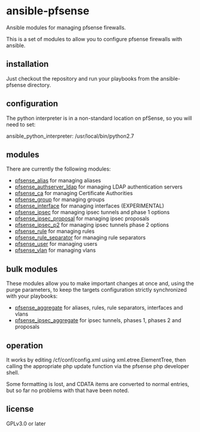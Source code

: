 # ansible-pfsense
Ansible modules for managing pfsense firewalls.

This is a set of modules to allow you to configure pfsense firewalls with ansible.

## installation

Just checkout the repository and run your playbooks from the ansible-pfsense directory.

## configuration

The python interpreter is in a non-standard location on pfSense, so you will
need to set:

 ansible_python_interpreter: /usr/local/bin/python2.7

## modules
There are currently the following modules:

* [pfsense_alias](https://github.com/opoplawski/ansible-pfsense/wiki/pfsense_alias) for managing aliases
* [pfsense_authserver_ldap](https://github.com/opoplawski/ansible-pfsense/wiki/pfsense_authserver_ldap) for managing LDAP authentication servers
* [pfsense_ca](https://github.com/opoplawski/ansible-pfsense/wiki/pfsense_ca) for managing Certificate Authorities
* [pfsense_group](https://github.com/opoplawski/ansible-pfsense/wiki/pfsense_group) for managing groups
* [pfsense_interface](https://github.com/opoplawski/ansible-pfsense/wiki/pfsense_interface) for managing interfaces (EXPERIMENTAL)
* [pfsense_ipsec](https://github.com/opoplawski/ansible-pfsense/wiki/pfsense_ipsec) for managing ipsec tunnels and phase 1 options
* [pfsense_ipsec_proposal](https://github.com/opoplawski/ansible-pfsense/wiki/pfsense_ipsec_proposal) for managing ipsec proposals
* [pfsense_ipsec_p2](https://github.com/opoplawski/ansible-pfsense/wiki/pfsense_ipsec_p2) for managing ipsec tunnels phase 2 options
* [pfsense_rule](https://github.com/opoplawski/ansible-pfsense/wiki/pfsense_rule) for managing rules
* [pfsense_rule_separator](https://github.com/opoplawski/ansible-pfsense/wiki/pfsense_rule_separator) for managing rule separators
* [pfsense_user](https://github.com/opoplawski/ansible-pfsense/wiki/pfsense_user) for managing users
* [pfsense_vlan](https://github.com/opoplawski/ansible-pfsense/wiki/pfsense_vlan) for managing vlans

## bulk modules
These modules allow you to make important changes at once and, using the purge parameters, to keep the targets configuration strictly synchronized with your playbooks:

* [pfsense_aggregate](https://github.com/opoplawski/ansible-pfsense/wiki/pfsense_aggregate) for aliases, rules, rule separators, interfaces and vlans
* [pfsense_ipsec_aggregate](https://github.com/opoplawski/ansible-pfsense/wiki/pfsense_ipsec_aggregate) for ipsec tunnels, phases 1, phases 2 and proposals

## operation

It works by editing /cf/conf/config.xml using xml.etree.ElementTree, then
calling the appropriate php update function via the pfsense php developer
shell.

Some formatting is lost, and CDATA items are converted to normal entries,
but so far no problems with that have been noted.

## license

GPLv3.0 or later
